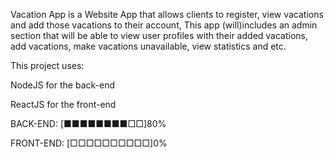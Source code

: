 
Vacation App is a Website App that allows clients to register, view vacations and add those vacations to their account,
This app (will)includes an admin section that will be able to view user profiles with their added vacations, add vacations, 
make vacations unavailable, view statistics and etc.


This project uses:

NodeJS for the back-end

ReactJS for the front-end









BACK-END: [■■■■■■■■□□]80%

FRONT-END: [□□□□□□□□□□]0%